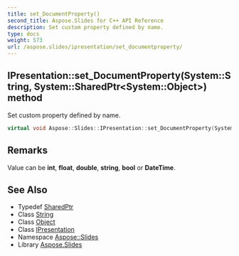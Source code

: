 ```yaml
---
title: set_DocumentProperty()
second_title: Aspose.Slides for C++ API Reference
description: Set custom property defined by name.
type: docs
weight: 573
url: /aspose.slides/ipresentation/set_documentproperty/
---
```

## IPresentation::set_DocumentProperty(System::String, System::SharedPtr\<System::Object\>) method


Set custom property defined by name.

```cpp
virtual void Aspose::Slides::IPresentation::set_DocumentProperty(System::String name, System::SharedPtr<System::Object> value)=0
```

## Remarks


Value can be **int**, **float**, **double**, **string**, **bool** or **DateTime**. 
## See Also

* Typedef [SharedPtr](../../../system/sharedptr/)
* Class [String](../../../system/string/)
* Class [Object](../../../system/object/)
* Class [IPresentation](../)
* Namespace [Aspose::Slides](../../)
* Library [Aspose.Slides](../../../)